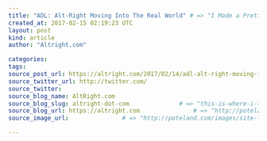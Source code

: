 ```yaml
---
title: "ADL: Alt-Right Moving Into The Real World" # => "I Made a Pretty Gem - Planet.rb"
created_at: 2017-02-15 02:19:23 UTC
layout: post
kind: article
author: "Altright.com"

categories: 
tags: 
source_post_url: https://altright.com/2017/02/14/adl-alt-right-moving-into-the-real-world/    # => "http://poteland.com/blog/i-made-a-pretty-gem-planet-dot-rb/"
source_twitter_url: http://twitter.com/
source_twitter: 
source_blog_name: AltRight.com
source_blog_slug: altright-dot-com              # => "this-is-where-i-tell-you-stuff"
source_blog_url: https://altright.com               # => "http://poteland.com/articles"
source_image_url:               # => "http://poteland.com/images/site-logo.png"

---
```



<!--
   This is the next step forward for the Alt-Right: “For a number of years, the alt right was mostly an online movement, with the exception of a few annual conferences held by American Renaissance and the National Policy Institute, two white supremacist organizations. Now its adherents are trying to meet, network, and plan actions in cities and on campuses around the county. Alt right groups have been plastering universities with fliers, meeting at forums and events in different parts of the country, organizing meet and greet gatherings, and, in the case of alt right leader Richard Spencer, planning a college tour across the country. During 2016, alt right adherents spent a lot of time on the Internet trolling people they did not like, particularly Jewish journalists and public figures opposed to Donald Trump. They created and circulated racist and anti-Semitic memes and promoted Trump in graphics that were widely distributed online. With the media attention showered on the group due to their support of the Trump campaign, alt right adherents see the current time as ripe for real- world activity. … At the same time that the New York Forum was taking place, there was a similar group of alt right adherents meeting in Atlanta for the first time at the Atlanta Forum. The two groups apparently exchanged greetings over the phone. People associated with “The Rebel Yell,” a podcast on TRS, as well as Michael Cushman, a Southern white supremacist, planned the Atlanta event. Speakers included Hunter Wallace, the pseudonym for alt right personality Brad Griffin, who runs the Occidental Dissent blog and writes for altright.com, and Sam Dickson, an attorney and long-time white supremacist. Wallace claims that he will be hosting similar events in the Southeast. …” There’s only so much we can do on the internet. At some point, the Alt-Right will have to move into the real world. We’ve been holding events in the South for several years now. The League of the South and Council of Conservative Citizens have annual conferences. American Renaissance has an annual conference in Tennessee. NPI has an annual conference. These are entry points into the real world side of the movement. Lately, TRS has been holding pool parties and the Stormer is hosting book clubs across the United States. Identity Evropa recently engaged in some real world activism in Times Square in New York City. We also have people putting up posters and students who are starting White Student Unions on college campuses. Richard Spencer has The Dangerous White Heterosexual college speaking tour. As the ADL notes here, we recently held the Atlanta Forum and New York Forum on the same weekend. Both events were a great success. In the months ahead, I will be hosting some private events in the South while Greg Johnson hosts private meetups in the Northwest. The first such meetup will probably be in Columbia, South Carolina to organize the Alt-Right in the Palmetto State. The next two meetups will likely be in Tallahassee, Florida and Birmingham, Alabama. If the private meetups prove to be popular and successful, we can go from region to region in the same way we used to hold the public street demonstrations. It is not enough to educate our people with abstract ideas on the internet. In order for an individual to take the next step in the conversion process beyond the embrace of abstract ideas, real world social networks are needed to validate and affirm the new belief system of converts. Quite often, a convert is exchanging one value system and social network for a more agreeable and intellectually consistent one. Real world social networks provide a critical milieu for exploring taboo ideas with the support and fellowship of likeminded people. They make it easier for converts to overcome the deterrent of social stigma in their area. I met both my wife and a ton of real world friends through the movement. I have lots of friends who met their wives in the same way. Many of us have children now. We know other couples in our area who share our worldview. I know people who share my values who live all over the South. I certainly don’t miss the atomization and social isolation of the George W. Bush years. Note: Check out the posters below. We need to create Alt-Right student groups on our college campuses and chapters all over the country. Kennesaw State University, GA. #ProjectSiege pic.twitter.com/uKMsN3RWBE — IDENTITY EVROPA (@IdentityEvropa) February 14, 2017 Arizona State University has a significant Alt-Right presence. If you attend ASU, message us to get involved!#ProjectSiege #ASU @ASU pic.twitter.com/l99pvfJaV6 — IDENTITY EVROPA (@IdentityEvropa) February 13, 2017 University of Texas, Dallas. #ProjectSiege pic.twitter.com/lgJcG94aU2 — IDENTITY EVROPA (@IdentityEvropa) February 15, 2017 We&#39;ll be making another stop @BHCCBoston real soon. #ProjectSiege #BunkerHill #IdentityEvropa pic.twitter.com/eVv7MYh90N — IDENTITY EVROPA MA (@MassachusettsIE) February 13, 2017 There is no stoping the siege! #ProjectSiege at @UW pic.twitter.com/H4gHObbuAA — IDENTITY EVROPA (@IdentityEvropa) February 10, 2017           # => "I’ve been hurting to write this ever since we had the idea of creating a Planet for Cubox..." (Continued)
   altright-dot-com              # => "this-is-where-i-tell-you-stuff"
   https://altright.com               # => "http://poteland.com/articles"
                 # => "http://poteland.com/images/site-logo.png"
This is the next step forward for the Alt-Right: “For a number of years, the alt right was mostly an online movement, with the exception of a few annual conferences held by American Renaissance and the National Policy Institute, two white supremacist organizations. Now its adherents are trying to meet, network, and plan actions in cities and on campuses around the county. Alt right groups have been plastering universities with fliers, meeting at forums and events in different parts of the country, organizing meet and greet gatherings, and, in the case of alt right leader Richard Spencer, planning a college tour across the country. During 2016, alt right adherents spent a lot of time on the Internet trolling people they did not like, particularly Jewish journalists and public figures opposed to Donald Trump. They created and circulated racist and anti-Semitic memes and promoted Trump in graphics that were widely distributed online. With the media attention showered on the group due to their support of the Trump campaign, alt right adherents see the current time as ripe for real- world activity. … At the same time that the New York Forum was taking place, there was a similar group of alt right adherents meeting in Atlanta for the first time at the Atlanta Forum. The two groups apparently exchanged greetings over the phone. People associated with “The Rebel Yell,” a podcast on TRS, as well as Michael Cushman, a Southern white supremacist, planned the Atlanta event. Speakers included Hunter Wallace, the pseudonym for alt right personality Brad Griffin, who runs the Occidental Dissent blog and writes for altright.com, and Sam Dickson, an attorney and long-time white supremacist. Wallace claims that he will be hosting similar events in the Southeast. …” There’s only so much we can do on the internet. At some point, the Alt-Right will have to move into the real world. We’ve been holding events in the South for several years now. The League of the South and Council of Conservative Citizens have annual conferences. American Renaissance has an annual conference in Tennessee. NPI has an annual conference. These are entry points into the real world side of the movement. Lately, TRS has been holding pool parties and the Stormer is hosting book clubs across the United States. Identity Evropa recently engaged in some real world activism in Times Square in New York City. We also have people putting up posters and students who are starting White Student Unions on college campuses. Richard Spencer has The Dangerous White Heterosexual college speaking tour. As the ADL notes here, we recently held the Atlanta Forum and New York Forum on the same weekend. Both events were a great success. In the months ahead, I will be hosting some private events in the South while Greg Johnson hosts private meetups in the Northwest. The first such meetup will probably be in Columbia, South Carolina to organize the Alt-Right in the Palmetto State. The next two meetups will likely be in Tallahassee, Florida and Birmingham, Alabama. If the private meetups prove to be popular and successful, we can go from region to region in the same way we used to hold the public street demonstrations. It is not enough to educate our people with abstract ideas on the internet. In order for an individual to take the next step in the conversion process beyond the embrace of abstract ideas, real world social networks are needed to validate and affirm the new belief system of converts. Quite often, a convert is exchanging one value system and social network for a more agreeable and intellectually consistent one. Real world social networks provide a critical milieu for exploring taboo ideas with the support and fellowship of likeminded people. They make it easier for converts to overcome the deterrent of social stigma in their area. I met both my wife and a ton of real world friends through the movement. I have lots of friends who met their wives in the same way. Many of us have children now. We know other couples in our area who share our worldview. I know people who share my values who live all over the South. I certainly don’t miss the atomization and social isolation of the George W. Bush years. Note: Check out the posters below. We need to create Alt-Right student groups on our college campuses and chapters all over the country. Kennesaw State University, GA. #ProjectSiege pic.twitter.com/uKMsN3RWBE — IDENTITY EVROPA (@IdentityEvropa) February 14, 2017 Arizona State University has a significant Alt-Right presence. If you attend ASU, message us to get involved!#ProjectSiege #ASU @ASU pic.twitter.com/l99pvfJaV6 — IDENTITY EVROPA (@IdentityEvropa) February 13, 2017 University of Texas, Dallas. #ProjectSiege pic.twitter.com/lgJcG94aU2 — IDENTITY EVROPA (@IdentityEvropa) February 15, 2017 We'll be making another stop @BHCCBoston real soon. #ProjectSiege #BunkerHill #IdentityEvropa pic.twitter.com/eVv7MYh90N — IDENTITY EVROPA MA (@MassachusettsIE) February 13, 2017 There is no stoping the siege! #ProjectSiege at @UW pic.twitter.com/H4gHObbuAA — IDENTITY EVROPA (@IdentityEvropa) February 10, 2017<div class="">
    <i>Source: <a href="https://altright.com">AltRight.com</a></i>
</div>
